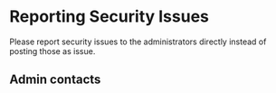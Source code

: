 # Reporting Security Issues

Please report security issues to the administrators directly instead of posting those as issue.

## Admin contacts

<!-- TODO -->
